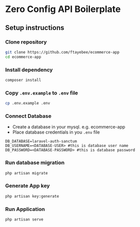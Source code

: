 # Zero Config API Boilerplate
## Setup instructions
### Clone repository
```bash
git clone https://github.com/ftayebee/ecommerce-app
cd ecommerce-app
```
### Install dependency
```bash
composer install
```
### Copy `.env.example` to `.env` file
```bash
cp .env.example .env
```
### Connect Database
- Create a database in your mysql. e.g. ecommerce-app
- Place database credentials in you `.env` file
```env
DB_DATABASE=laravel-auth-sanctum
DB_USERNAME=<DATABASE-USER> #this is database user name
DB_PASSWORD=<DATABASE-PASSWORD> #this is database password
```
### Run database migration
```bash
php artisan migrate
```
### Generate App key
```bash
php artisan key:generate
```
### Run Application
```bash
php artisan serve
```
